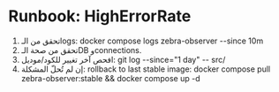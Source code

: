 # Runbook: HighErrorRate

1. تحقق من الـlogs:
   docker compose logs zebra-observer --since 10m
2. تحقق من صحة الـDB وconnections.
3. افحص آخر تغيير للكود/موديل: git log --since="1 day" -- src/
4. إن لم تُحلّ المشكلة: rollback to last stable image:
   docker compose pull zebra-observer:stable && docker compose up -d